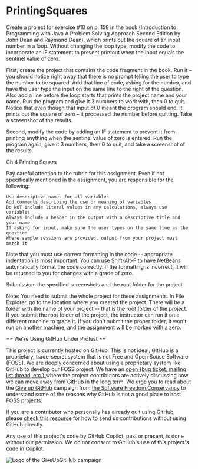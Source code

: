 # PrintingSquares
 Create a project for exercise #10 on p. 159 in the book (Introduction to Programming with Java A Problem Solving Approach Second Edition by John Dean and Raymond Dean), which prints out the square of an input number in a loop. Without changing the loop type, modify the code to incorporate an IF statement to prevent printout when the input equals the sentinel value of zero.

First, create the project that contains the code fragment in the book. Run it – you should notice right away that there is no prompt telling the user to type the number to be squared. Add that line of code, asking for the number, and have the user type the input on the same line to the right of the question. Also add a line before the loop starts that prints the project name and your name. Run the program and give it 3 numbers to work with, then 0 to quit. Notice that even though that input of 0 meant the program should end, it prints out the square of zero – it processed the number before quitting. Take a screenshot of the results.

Second, modify the code by adding an IF statement to prevent it from printing anything when the sentinel value of zero is entered. Run the program again, give it 3 numbers, then 0 to quit, and take a screenshot of the results.

Ch 4 Printing Squars

 

Pay careful attention to the rubric for this assignment. Even if not specifically mentioned in the assignment, you are responsible for the following:

    Use descriptive names for all variables
    Add comments describing the use or meaning of variables
    Do NOT include literal values in any calculations, always use variables
    Always include a header in the output with a descriptive title and your name
    If asking for input, make sure the user types on the same line as the question
    Where sample sessions are provided, output from your project must match it

Note that you must use correct formatting in the code -- appropriate indentation is most important. You can use Shift-Alt-F to have NetBeans automatically format the code correctly. If the formatting is incorrect, it will be returned to you for changes with a grade of zero.

Submission: the specified screenshots and the root folder for the project

Note: You need to submit the whole project for these assignments. In File Explorer, go to the location where you created the project. There will be a folder with the name of your project -- that is the root folder of the project.  If you submit the root folder of the project, the instructor can run it on a different machine to grade it. If you don't submit the proper folder, it won't run on another machine, and the assignment will be marked with a zero.


== We're Using GitHub Under Protest ==

This project is currently hosted on GitHub.  This is not ideal; GitHub is a
proprietary, trade-secret system that is not Free and Open Souce Software
(FOSS).  We are deeply concerned about using a proprietary system like GitHub
to develop our FOSS project.  We have an
[open {bug ticket, mailing list thread, etc.} ](INSERT_LINK) where the
project contributors are actively discussing how we can move away from GitHub
in the long term.  We urge you to read about the
[Give up GitHub](https://GiveUpGitHub.org) campaign from
[the Software Freedom Conservancy](https://sfconservancy.org) to understand
some of the reasons why GitHub is not a good place to host FOSS projects.

If you are a contributor who personally has already quit using GitHub, please
[check this resource](INSERT_LINK) for how to send us contributions without
using GitHub directly.

Any use of this project's code by GitHub Copilot, past or present, is done
without our permission.  We do not consent to GitHub's use of this project's
code in Copilot.

![Logo of the GiveUpGitHub campaign](https://sfconservancy.org/img/GiveUpGitHub.png)
